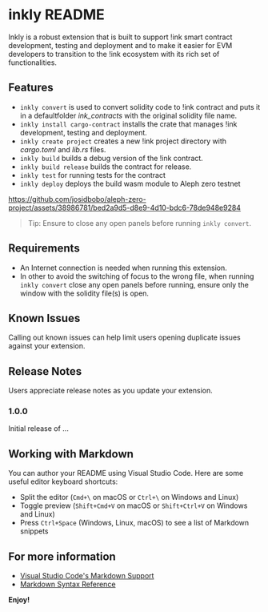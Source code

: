 # inkly README

Inkly is a robust extension that is built to support !ink smart contract development, testing and deployment and to make it easier for EVM developers to transition to the !ink ecosystem with its rich set of functionalities.

## Features

* `inkly convert` is used to convert solidity code to !ink contract and puts it in a defaultfolder _ink_contracts_ with the original solidity file name.  
* `inkly install cargo-contract` installs the crate that manages !ink development, testing and deployment.  
* `inkly create project` creates a new !ink project directory with _cargo.toml_ and _lib.rs_ files.
* `inkly build` builds a debug version of the !ink contract.  
* `inkly build release` builds the contract for release.
* `inkly test` for running tests for the contract
* `inkly deploy` deploys the build wasm module to Aleph zero testnet



https://github.com/josidbobo/aleph-zero-project/assets/38986781/bed2a9d5-d8e9-4d10-bdc6-78de948e9284


   
> Tip: Ensure to close any open panels before running `inkly convert`.

## Requirements

* An Internet connection is needed when running this extension.   
* In other to avoid the switching of focus to the wrong file, when running `inkly convert` close any open panels before running, ensure only the window with the solidity file(s) is open.

## Known Issues

Calling out known issues can help limit users opening duplicate issues against your extension.

## Release Notes

Users appreciate release notes as you update your extension.

### 1.0.0

Initial release of ...

## Working with Markdown

You can author your README using Visual Studio Code.  Here are some useful editor keyboard shortcuts:

* Split the editor (`Cmd+\` on macOS or `Ctrl+\` on Windows and Linux)
* Toggle preview (`Shift+Cmd+V` on macOS or `Shift+Ctrl+V` on Windows and Linux)
* Press `Ctrl+Space` (Windows, Linux, macOS) to see a list of Markdown snippets

## For more information

* [Visual Studio Code's Markdown Support](http://code.visualstudio.com/docs/languages/markdown)
* [Markdown Syntax Reference](https://help.github.com/articles/markdown-basics/)

**Enjoy!**
